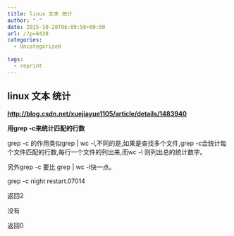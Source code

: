 ```yaml
---
title: linux 文本 统计
author: "-"
date: 2015-10-28T06:09:58+00:00
url: /?p=8439
categories:
  - Uncategorized

tags:
  - reprint
---
```

## linux 文本 统计
**http://blog.csdn.net/xuejiayue1105/article/details/1483940**

**用grep -c来统计匹配的行数**
  
grep -c 的作用类似grep | wc -l,不同的是,如果是查找多个文件,grep -c会统计每个文件匹配的行数,每行一个文件的列出来,而wc -l 则列出总的统计数字。
  
另外grep -c 要比 grep | wc -l快一点。


grep -c night restart.07014

返回2

没有

返回0

